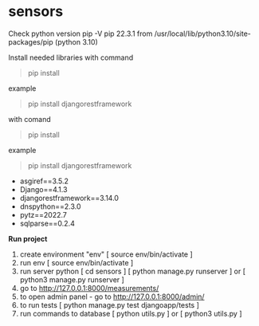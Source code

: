# sensors

Check python version
pip -V
pip 22.3.1 from /usr/local/lib/python3.10/site-packages/pip (python 3.10)

Install needed libraries
with command 
> pip install 

example 
> pip install djangorestframework


with comand 
> pip install 

example 
> pip install djangorestframework

- asgiref==3.5.2
- Django==4.1.3
- djangorestframework==3.14.0
- dnspython==2.3.0
- pytz==2022.7
- sqlparse==0.2.4


**Run project**
1. create environment "env" [ source env/bin/activate ]
2. run env [ source env/bin/activate ]
3. run server python 
[ cd sensors ]
[ python manage.py runserver ] or [ python3 manage.py runserver ] 
4. go to http://127.0.0.1:8000/measurements/
5. to open admin panel - go to http://127.0.0.1:8000/admin/
6. to run tests [ python manage.py test djangoapp/tests ]
7. run commands to database [ python utils.py ] or [ python3 utils.py ]

